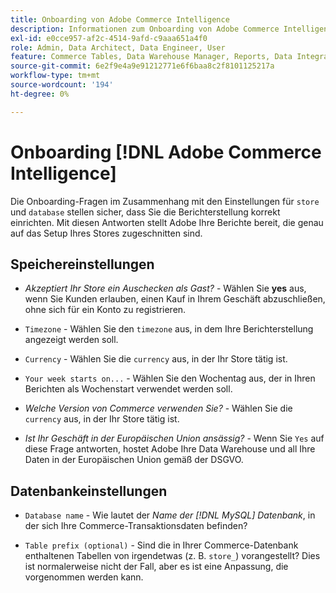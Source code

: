 ```yaml
---
title: Onboarding von Adobe Commerce Intelligence
description: Informationen zum Onboarding von Adobe Commerce Intelligence.
exl-id: e0cce957-af2c-4514-9afd-c9aaa651a4f0
role: Admin, Data Architect, Data Engineer, User
feature: Commerce Tables, Data Warehouse Manager, Reports, Data Integration
source-git-commit: 6e2f9e4a9e91212771e6f6baa8c2f8101125217a
workflow-type: tm+mt
source-wordcount: '194'
ht-degree: 0%

---
```


# Onboarding [!DNL Adobe Commerce Intelligence]

Die Onboarding-Fragen im Zusammenhang mit den Einstellungen für `store` und `database` stellen sicher, dass Sie die Berichterstellung korrekt einrichten. Mit diesen Antworten stellt Adobe Ihre Berichte bereit, die genau auf das Setup Ihres Stores zugeschnitten sind.

## Speichereinstellungen

- *Akzeptiert Ihr Store ein Auschecken als Gast?* - Wählen Sie **yes** aus, wenn Sie Kunden erlauben, einen Kauf in Ihrem Geschäft abzuschließen, ohne sich für ein Konto zu registrieren.

- `Timezone` - Wählen Sie den `timezone` aus, in dem Ihre Berichterstellung angezeigt werden soll.

- `Currency` - Wählen Sie die `currency` aus, in der Ihr Store tätig ist.

- `Your week starts on...` - Wählen Sie den Wochentag aus, der in Ihren Berichten als Wochenstart verwendet werden soll.

- *Welche Version von Commerce verwenden Sie?* - Wählen Sie die `currency` aus, in der Ihr Store tätig ist.

- *Ist Ihr Geschäft in der Europäischen Union ansässig?* - Wenn Sie `Yes` auf diese Frage antworten, hostet Adobe Ihre Data Warehouse und all Ihre Daten in der Europäischen Union gemäß der DSGVO.

## Datenbankeinstellungen

- `Database name` - Wie lautet der *Name der [!DNL MySQL] Datenbank*, in der sich Ihre Commerce-Transaktionsdaten befinden?

- `Table prefix (optional)` - Sind die in Ihrer Commerce-Datenbank enthaltenen Tabellen von irgendetwas (z. B. `store_`) vorangestellt? Dies ist normalerweise nicht der Fall, aber es ist eine Anpassung, die vorgenommen werden kann.
